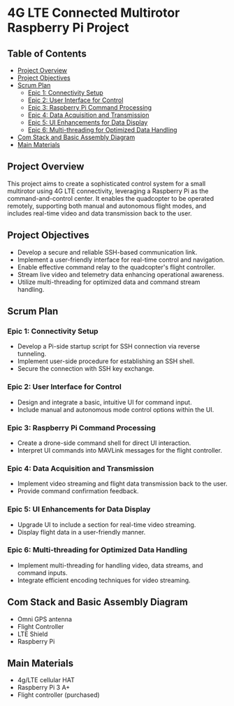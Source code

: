 # 4G LTE Connected Multirotor Raspberry Pi Project

## Table of Contents
- [Project Overview](#project-overview)
- [Project Objectives](#project-objectives)
- [Scrum Plan](#scrum-plan)
  - [Epic 1: Connectivity Setup](#epic-1-connectivity-setup)
  - [Epic 2: User Interface for Control](#epic-2-user-interface-for-control)
  - [Epic 3: Raspberry Pi Command Processing](#epic-3-raspberry-pi-command-processing)
  - [Epic 4: Data Acquisition and Transmission](#epic-4-data-acquisition-and-transmission)
  - [Epic 5: UI Enhancements for Data Display](#epic-5-ui-enhancements-for-data-display)
  - [Epic 6: Multi-threading for Optimized Data Handling](#epic-6-multi-threading-for-optimized-data-handling)
- [Com Stack and Basic Assembly Diagram](#com-stack-and-basic-assembly-diagram)
- [Main Materials](#main-materials)

## Project Overview
This project aims to create a sophisticated control system for a small multirotor using 4G LTE connectivity, leveraging a Raspberry Pi as the command-and-control center. It enables the quadcopter to be operated remotely, supporting both manual and autonomous flight modes, and includes real-time video and data transmission back to the user.

## Project Objectives
- Develop a secure and reliable SSH-based communication link.
- Implement a user-friendly interface for real-time control and navigation.
- Enable effective command relay to the quadcopter's flight controller.
- Stream live video and telemetry data enhancing operational awareness.
- Utilize multi-threading for optimized data and command stream handling.

## Scrum Plan
### Epic 1: Connectivity Setup
- Develop a Pi-side startup script for SSH connection via reverse tunneling.
- Implement user-side procedure for establishing an SSH shell.
- Secure the connection with SSH key exchange.

### Epic 2: User Interface for Control
- Design and integrate a basic, intuitive UI for command input.
- Include manual and autonomous mode control options within the UI.

### Epic 3: Raspberry Pi Command Processing
- Create a drone-side command shell for direct UI interaction.
- Interpret UI commands into MAVLink messages for the flight controller.

### Epic 4: Data Acquisition and Transmission
- Implement video streaming and flight data transmission back to the user.
- Provide command confirmation feedback.

### Epic 5: UI Enhancements for Data Display
- Upgrade UI to include a section for real-time video streaming.
- Display flight data in a user-friendly manner.

### Epic 6: Multi-threading for Optimized Data Handling
- Implement multi-threading for handling video, data streams, and command inputs.
- Integrate efficient encoding techniques for video streaming.

## Com Stack and Basic Assembly Diagram
- Omni GPS antenna
- Flight Controller
- LTE Shield
- Raspberry Pi

## Main Materials
- 4g/LTE cellular HAT
- Raspberry Pi 3 A+
- Flight controller (purchased)
